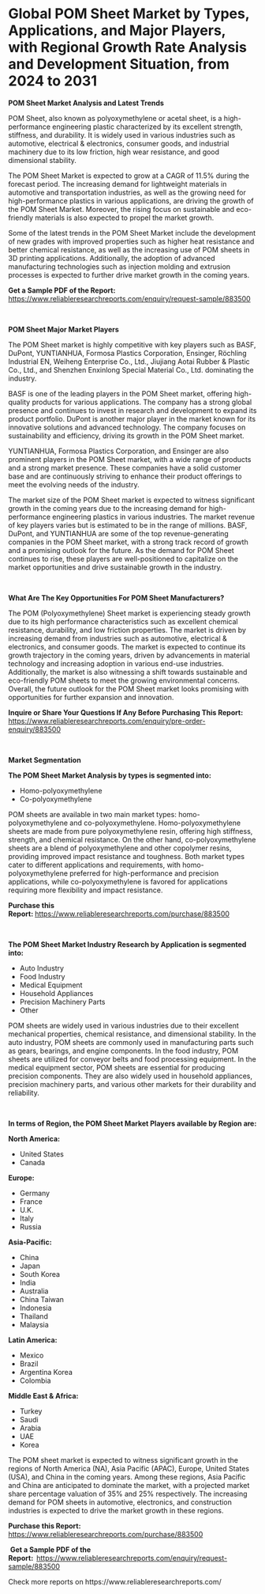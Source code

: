 <p><h1>Global POM Sheet Market by Types, Applications, and Major Players, with Regional Growth Rate Analysis and Development Situation, from 2024 to 2031</h1></p><p><strong>POM Sheet Market Analysis and Latest Trends</strong></p>
<p><p>POM Sheet, also known as polyoxymethylene or acetal sheet, is a high-performance engineering plastic characterized by its excellent strength, stiffness, and durability. It is widely used in various industries such as automotive, electrical & electronics, consumer goods, and industrial machinery due to its low friction, high wear resistance, and good dimensional stability.</p><p>The POM Sheet Market is expected to grow at a CAGR of 11.5% during the forecast period. The increasing demand for lightweight materials in automotive and transportation industries, as well as the growing need for high-performance plastics in various applications, are driving the growth of the POM Sheet Market. Moreover, the rising focus on sustainable and eco-friendly materials is also expected to propel the market growth.</p><p>Some of the latest trends in the POM Sheet Market include the development of new grades with improved properties such as higher heat resistance and better chemical resistance, as well as the increasing use of POM sheets in 3D printing applications. Additionally, the adoption of advanced manufacturing technologies such as injection molding and extrusion processes is expected to further drive market growth in the coming years.</p></p>
<p><strong>Get a Sample PDF of the Report:&nbsp;</strong> <a href="https://www.reliableresearchreports.com/enquiry/request-sample/883500">https://www.reliableresearchreports.com/enquiry/request-sample/883500</a></p>
<p>&nbsp;</p>
<p><strong>POM Sheet Major Market Players</strong></p>
<p><p>The POM Sheet market is highly competitive with key players such as BASF, DuPont, YUNTIANHUA, Formosa Plastics Corporation, Ensinger, Röchling Industrial EN, Weiheng Enterprise Co., Ltd., Jiujiang Aotai Rubber & Plastic Co., Ltd., and Shenzhen Enxinlong Special Material Co., Ltd. dominating the industry.</p><p>BASF is one of the leading players in the POM Sheet market, offering high-quality products for various applications. The company has a strong global presence and continues to invest in research and development to expand its product portfolio. DuPont is another major player in the market known for its innovative solutions and advanced technology. The company focuses on sustainability and efficiency, driving its growth in the POM Sheet market.</p><p>YUNTIANHUA, Formosa Plastics Corporation, and Ensinger are also prominent players in the POM Sheet market, with a wide range of products and a strong market presence. These companies have a solid customer base and are continuously striving to enhance their product offerings to meet the evolving needs of the industry.</p><p>The market size of the POM Sheet market is expected to witness significant growth in the coming years due to the increasing demand for high-performance engineering plastics in various industries. The market revenue of key players varies but is estimated to be in the range of millions. BASF, DuPont, and YUNTIANHUA are some of the top revenue-generating companies in the POM Sheet market, with a strong track record of growth and a promising outlook for the future. As the demand for POM Sheet continues to rise, these players are well-positioned to capitalize on the market opportunities and drive sustainable growth in the industry.</p></p>
<p>&nbsp;</p>
<p><strong>What Are The Key Opportunities For POM Sheet Manufacturers?</strong></p>
<p><p>The POM (Polyoxymethylene) Sheet market is experiencing steady growth due to its high performance characteristics such as excellent chemical resistance, durability, and low friction properties. The market is driven by increasing demand from industries such as automotive, electrical & electronics, and consumer goods. The market is expected to continue its growth trajectory in the coming years, driven by advancements in material technology and increasing adoption in various end-use industries. Additionally, the market is also witnessing a shift towards sustainable and eco-friendly POM sheets to meet the growing environmental concerns. Overall, the future outlook for the POM Sheet market looks promising with opportunities for further expansion and innovation.</p></p>
<p><strong>Inquire or Share Your Questions If Any Before Purchasing This Report:</strong> <a href="https://www.reliableresearchreports.com/enquiry/pre-order-enquiry/883500">https://www.reliableresearchreports.com/enquiry/pre-order-enquiry/883500</a></p>
<p>&nbsp;</p>
<p><strong>Market Segmentation</strong></p>
<p><strong>The POM Sheet Market Analysis by types is segmented into:</strong></p>
<p><ul><li>Homo-polyoxymethylene</li><li>Co-polyoxymethylene</li></ul></p>
<p><p>POM sheets are available in two main market types: homo-polyoxymethylene and co-polyoxymethylene. Homo-polyoxymethylene sheets are made from pure polyoxymethylene resin, offering high stiffness, strength, and chemical resistance. On the other hand, co-polyoxymethylene sheets are a blend of polyoxymethylene and other copolymer resins, providing improved impact resistance and toughness. Both market types cater to different applications and requirements, with homo-polyoxymethylene preferred for high-performance and precision applications, while co-polyoxymethylene is favored for applications requiring more flexibility and impact resistance.</p></p>
<p><strong>Purchase this Report:&nbsp;</strong><a href="https://www.reliableresearchreports.com/purchase/883500">https://www.reliableresearchreports.com/purchase/883500</a></p>
<p>&nbsp;</p>
<p><strong>The POM Sheet Market Industry Research by Application is segmented into:</strong></p>
<p><ul><li>Auto Industry</li><li>Food Industry</li><li>Medical Equipment</li><li>Household Appliances</li><li>Precision Machinery Parts</li><li>Other</li></ul></p>
<p><p>POM sheets are widely used in various industries due to their excellent mechanical properties, chemical resistance, and dimensional stability. In the auto industry, POM sheets are commonly used in manufacturing parts such as gears, bearings, and engine components. In the food industry, POM sheets are utilized for conveyor belts and food processing equipment. In the medical equipment sector, POM sheets are essential for producing precision components. They are also widely used in household appliances, precision machinery parts, and various other markets for their durability and reliability.</p></p>
<p>&nbsp;</p>
<p><strong>In terms of Region, the POM Sheet Market Players available by Region are:</strong></p>
<p>
    <p> <strong> North America: </strong>
        <ul>
            <li>United States</li>
            <li>Canada</li>
        </ul>
        </p> 
    <p> <strong> Europe: </strong>
        <ul>
            <li>Germany</li>
            <li>France</li>
            <li>U.K.</li>
            <li>Italy</li>
            <li>Russia</li>
        </ul>
        </p> 
    <p> <strong> Asia-Pacific: </strong>
        <ul>
            <li>China</li>
            <li>Japan</li>
            <li>South Korea</li>
            <li>India</li>
            <li>Australia</li>
            <li>China Taiwan</li>
            <li>Indonesia</li>
            <li>Thailand</li>
            <li>Malaysia</li>
        </ul>
        </p> 
    <p> <strong> Latin America: </strong>
        <ul>
            <li>Mexico</li>
            <li>Brazil</li>
            <li>Argentina Korea</li>
            <li>Colombia</li>
        </ul>
        </p> 
    <p> <strong> Middle East & Africa: </strong>
        <ul>
            <li>Turkey</li>
            <li>Saudi</li>
            <li>Arabia</li>
            <li>UAE</li>
            <li>Korea</li>
        </ul>
    </p>
    </p>
<p><p>The POM sheet market is expected to witness significant growth in the regions of North America (NA), Asia Pacific (APAC), Europe, United States (USA), and China in the coming years. Among these regions, Asia Pacific and China are anticipated to dominate the market, with a projected market share percentage valuation of 35% and 25% respectively. The increasing demand for POM sheets in automotive, electronics, and construction industries is expected to drive the market growth in these regions.</p></p>
<p><strong>Purchase this Report: </strong><a href="https://www.reliableresearchreports.com/purchase/883500">https://www.reliableresearchreports.com/purchase/883500</a></p>
<p>&nbsp;<strong>Get a Sample PDF of the Report:&nbsp;&nbsp;</strong><a href="https://www.reliableresearchreports.com/enquiry/request-sample/883500">https://www.reliableresearchreports.com/enquiry/request-sample/883500</a></p>
<p><strong></strong></p>
<p>Check more reports on https://www.reliableresearchreports.com/</p>